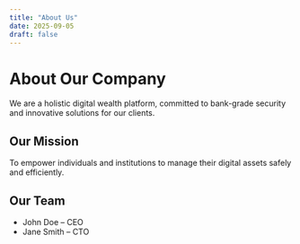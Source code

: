 ```yaml
---
title: "About Us"
date: 2025-09-05
draft: false
---
```

# About Our Company

We are a holistic digital wealth platform, committed to bank-grade security and innovative solutions for our clients.  

## Our Mission
To empower individuals and institutions to manage their digital assets safely and efficiently.

## Our Team
- John Doe – CEO  
- Jane Smith – CTO

